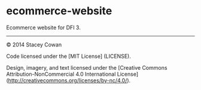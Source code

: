 ecommerce-website
=================

Ecommerce website for DFI 3.

---

© 2014 Stacey Cowan

Code licensed under the [MIT License] (LICENSE).

Design, imagery, and text licensed under the [Creative Commons Attribution-NonCommercial 4.0 International License] (http://creativecommons.org/licenses/by-nc/4.0/).